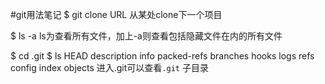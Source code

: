 #git用法笔记
$ git clone URL
从某处clone下一个项目

$ ls -a
ls为查看所有文件，加上-a则查看包括隐藏文件在内的所有文件

$ cd .git
$ ls
HEAD        description info        packed-refs
branches    hooks       logs        refs
config      index       objects
进入.git可以查看`.git` 子目录